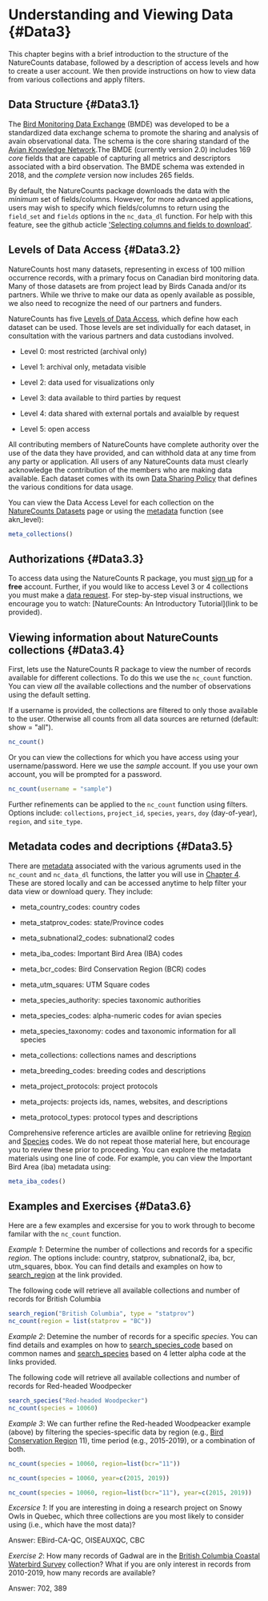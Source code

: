 # Understanding and Viewing Data {#Data3}



This chapter begins with a brief introduction to the structure of the NatureCounts database, followed by a description of access levels and how to create a user account. We then provide instructions on how to view data from various collections and apply filters. 

## Data Structure {#Data3.1}

The [Bird Monitoring Data Exchange](https://www.birdscanada.org/birdmon/default/nc_bmde.jsp) (BMDE) was developed to be a standardized data exchange schema to promote the sharing and analysis of avain observational data. The schema is the core sharing standard of the [Avian Knowledge Network](www.avianknowledge.net).The BMDE (currently version 2.0) includes 169 *core* fields that are capable of capturing all metrics and descriptors associated with a bird observation. The BMDE schema was extended in 2018, and the *complete* version now includes 265 fields.

By default, the NatureCounts package downloads the data with the *minimum* set of fields/columns. However, for more advanced applications, users may wish to specify which fields/columns to return using the `field_set` and `fields` options in the `nc_data_dl` function. For help with this feature, see the github acticle ['Selecting columns and fields to download'](https://birdstudiescanada.github.io/naturecounts/articles/selecting-fields.html).   

## Levels of Data Access {#Data3.2}

NatureCounts host many datasets, representing in excess of 100 million occurrence records, with a primary focus on Canadian bird monitoring data. Many of those datasets are from project lead by Birds Canada and/or its partners. While we thrive to make our data as openly available as possible, we also need to recognize the need of our partners and funders.

NatureCounts has five [Levels of Data Access](https://www.birdscanada.org/birdmon/default/nc_access_levels.jsp), which define how each dataset can be used. Those levels are set individually for each dataset, in consultation with the various partners and data custodians involved.

  - Level 0: most restricted (archival only)
  
  - Level 1: archival only, metadata visible
  
  - Level 2: data used for visualizations only
  
  - Level 3: data available to third parties by request
  
  - Level 4: data shared with external portals and avaialble by request
  
  - Level 5: open access

All contributing members of NatureCounts have complete authority over the use of the data they have provided, and can withhold data at any time from any party or application. All users of any NatureCounts data must clearly acknowledge the contribution of the members who are making data available. Each dataset comes with its own [Data Sharing Policy](https://www.birdscanada.org/birdmon/default/nc_data_sharing.jsp) that defines the various conditions for data usage.

You can view the Data Access Level for each collection on the [NatureCounts Datasets](https://www.birdscanada.org/birdmon/default/datasets.jsp) page or using the [metadata](#Data3.5) function (see akn_level):


```r
meta_collections() 
```

## Authorizations {#Data3.3}

To access data using the NatureCounts R package, you must [sign up](https://www.birdscanada.org/birdmon/default/register.jsp) for a **free** account. Further, if you would like to access Level 3 or 4 collections you must make a [data request](https://www.birdscanada.org/birdmon/default/searchquery.jsp). For step-by-step visual instructions, we encourage you to watch: [NatureCounts: An Introductory Tutorial](link to be provided).

## Viewing information about NatureCounts collections {#Data3.4}

First, lets use the NatureCounts R package to view the number of records available for different collections. To do this we use the `nc_count` function. You can view *all* the available collections and the number of observations using the default setting. 

If a username is provided, the collections are filtered to only those available to the user. Otherwise all counts from all data sources are returned (default: show = "all").


```r
nc_count() 
```

Or you can view the collections for which you have access using your username/password. Here we use the *sample* account. If you use your own account, you will be prompted for a password. 


```r
nc_count(username = "sample")
```

Further refinements can be applied to the `nc_count` function using filters.  Options include: `collections`, `project_id`, `species`, `years`, `doy` (day-of-year), `region`, and `site_type`. 

## Metadata codes and decriptions {#Data3.5}

There are [metadata](https://birdstudiescanada.github.io/naturecounts/reference/meta.html) associated with the various agruments used in the `nc_count` and `nc_data_dl` functions, the latter you will use in [Chapter 4](#Data4). These are stored locally and can be accessed anytime to help filter your data view or download query. They include: 

  - meta_country_codes: country codes
  
  - meta_statprov_codes: state/Province codes
  
  - meta_subnational2_codes: subnational2 codes
  
  - meta_iba_codes: Important Bird Area (IBA) codes
  
  - meta_bcr_codes: Bird Conservation Region (BCR) codes
  
  - meta_utm_squares: UTM Square codes
  
  - meta_species_authority: species taxonomic authorities
  
  - meta_species_codes: alpha-numeric codes for avian species
  
  - meta_species_taxonomy: codes and taxonomic information for all species
  
  - meta_collections: collections names and descriptions
  
  - meta_breeding_codes: breeding codes and descriptions
  
  - meta_project_protocols: project protocols
  
  - meta_projects: projects ids, names, websites, and descriptions
  
  - meta_protocol_types: protocol types and descriptions

Comprehensive reference articles are availble online for retrieving [Region](https://birdstudiescanada.github.io/naturecounts/articles/region-codes.html) and [Species](https://birdstudiescanada.github.io/naturecounts/articles/species-codes.html) codes. We do not repeat those material here, but encourage you to review these prior to proceeding. You can explore the metadata materials using one line of code. For example, you can view the Important Bird Area (iba) metadata using:


```r
meta_iba_codes()
```

## Examples and Exercises {#Data3.6}

Here are a few examples and excersise for you to work through to become familar with the `nc_count` function.  

*Example 1*: Determine the number of collections and records for a specific *region*. The options include: country, statprov, subnational2, iba, bcr, utm_squares, bbox. You can find details and examples on how to [search_region](https://birdstudiescanada.github.io/naturecounts/articles/region-codes.html) at the link provided.

The following code will retrieve all available collections and number of records for British Columbia

```r
search_region("British Columbia", type = "statprov")
nc_count(region = list(statprov = "BC"))
```

*Example 2*: Detemine the number of records for a specific *species*. You can find details and examples on how to [search_species_code](https://birdstudiescanada.github.io/naturecounts/reference/search_species_code.html) based on common names and [search_species](https://birdstudiescanada.github.io/naturecounts/reference/search_species.html) based on 4 letter alpha code at the links provided.  

The following code will retrieve all available collections and number of records for Red-headed Woodpecker  

```r
search_species("Red-headed Woodpecker")
nc_count(species = 10060)
```

*Example 3*: We can further refine the Red-headed Woodpeacker example (above) by filtering the species-specific data by region (e.g., [Bird Conservation Region](http://nabci-us.org/assets/images/bcr_map2.jpg) 11), time period (e.g., 2015-2019), or a combination of both.


```r
nc_count(species = 10060, region=list(bcr="11"))

nc_count(species = 10060, year=c(2015, 2019))

nc_count(species = 10060, region=list(bcr="11"), year=c(2015, 2019))
```


*Excersice 1*: If you are interesting in doing a research project on Snowy Owls in Quebec, which three collections are you most likely to consider using (i.e., which have the most data)?

Answer: EBird-CA-QC, OISEAUXQC, CBC 

*Exercise 2*: How many records of Gadwal are in the [British Columbia Coastal Waterbird Survey](https://www.birdscanada.org/birdmon/atowls/datasets.jsp?code=BCCWS) collection? What if you are only interest in records from 2010-2019, how many records are available? 

Answer: 702, 389



